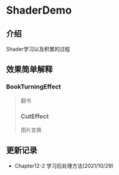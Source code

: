 # ShaderDemo

## 介绍
Shader学习以及积累的过程

## 效果简单解释
### BookTurningEffect
> 翻书
> ### CutEffect
> 图片变换

## 更新记录
- Chapter12-2 学习后处理方法(2021/10/29)